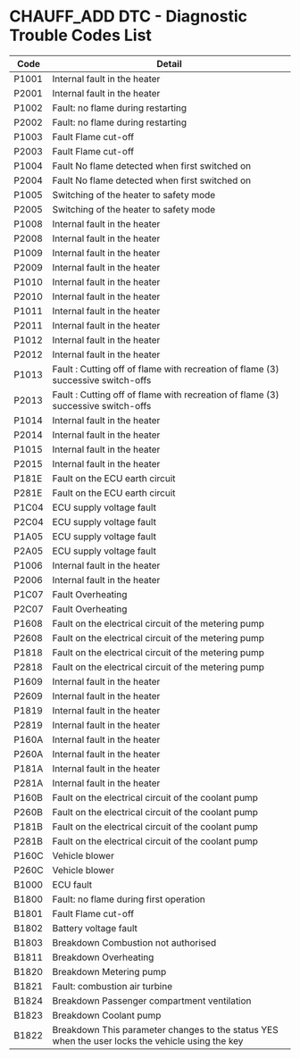 # CHAUFF_ADD DTC - Diagnostic Trouble Codes List

| Code | Detail |
| - | - |
| P1001 | Internal fault in the heater |
| P2001 | Internal fault in the heater |
| P1002 | Fault: no flame during restarting |
| P2002 | Fault: no flame during restarting |
| P1003 | Fault Flame cut-off |
| P2003 | Fault Flame cut-off |
| P1004 | Fault No flame detected when first switched on |
| P2004 | Fault No flame detected when first switched on |
| P1005 | Switching of the heater to safety mode |
| P2005 | Switching of the heater to safety mode |
| P1008 | Internal fault in the heater |
| P2008 | Internal fault in the heater |
| P1009 | Internal fault in the heater |
| P2009 | Internal fault in the heater |
| P1010 | Internal fault in the heater |
| P2010 | Internal fault in the heater |
| P1011 | Internal fault in the heater |
| P2011 | Internal fault in the heater |
| P1012 | Internal fault in the heater |
| P2012 | Internal fault in the heater |
| P1013 | Fault : Cutting off of flame with recreation of flame (3) successive switch-offs |
| P2013 | Fault : Cutting off of flame with recreation of flame (3) successive switch-offs |
| P1014 | Internal fault in the heater |
| P2014 | Internal fault in the heater |
| P1015 | Internal fault in the heater |
| P2015 | Internal fault in the heater |
| P181E | Fault on the ECU earth circuit |
| P281E | Fault on the ECU earth circuit |
| P1C04 | ECU supply voltage fault |
| P2C04 | ECU supply voltage fault |
| P1A05 | ECU supply voltage fault |
| P2A05 | ECU supply voltage fault |
| P1006 | Internal fault in the heater |
| P2006 | Internal fault in the heater |
| P1C07 | Fault Overheating |
| P2C07 | Fault Overheating |
| P1608 | Fault on the electrical circuit of the metering pump |
| P2608 | Fault on the electrical circuit of the metering pump |
| P1818 | Fault on the electrical circuit of the metering pump |
| P2818 | Fault on the electrical circuit of the metering pump |
| P1609 | Internal fault in the heater |
| P2609 | Internal fault in the heater |
| P1819 | Internal fault in the heater |
| P2819 | Internal fault in the heater |
| P160A | Internal fault in the heater |
| P260A | Internal fault in the heater |
| P181A | Internal fault in the heater |
| P281A | Internal fault in the heater |
| P160B | Fault on the electrical circuit of the coolant pump |
| P260B | Fault on the electrical circuit of the coolant pump |
| P181B | Fault on the electrical circuit of the coolant pump |
| P281B | Fault on the electrical circuit of the coolant pump |
| P160C | Vehicle blower |
| P260C | Vehicle blower |
| B1000 | ECU fault |
| B1800 | Fault: no flame during first operation |
| B1801 | Fault Flame cut-off |
| B1802 | Battery voltage fault |
| B1803 | Breakdown Combustion not authorised |
| B1811 | Breakdown Overheating |
| B1820 | Breakdown Metering pump |
| B1821 | Fault: combustion air turbine |
| B1824 | Breakdown Passenger compartment ventilation |
| B1823 | Breakdown Coolant pump |
| B1822 | Breakdown This parameter changes to the status YES when the user locks the vehicle using the key |
